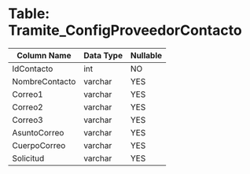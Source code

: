 # Table: Tramite_ConfigProveedorContacto

| Column Name | Data Type | Nullable |
|-------------|-----------|----------|
| IdContacto | int | NO |
| NombreContacto | varchar | YES |
| Correo1 | varchar | YES |
| Correo2 | varchar | YES |
| Correo3 | varchar | YES |
| AsuntoCorreo | varchar | YES |
| CuerpoCorreo | varchar | YES |
| Solicitud | varchar | YES |
